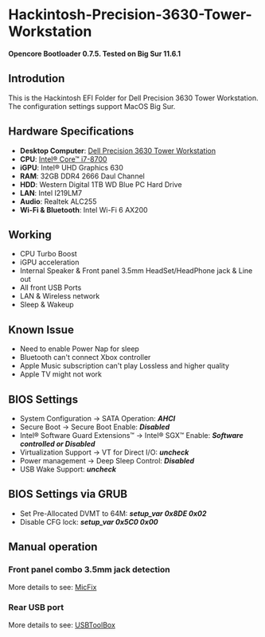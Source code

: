 # Hackintosh-Precision-3630-Tower-Workstation


**Opencore Bootloader 0.7.5. Tested on Big Sur 11.6.1**


## Introdution
This is the Hackintosh EFI Folder for Dell Precision 3630 Tower Workstation. The configuration settings support MacOS Big Sur. 


## Hardware Specifications
* **Desktop Computer**: [Dell Precision 3630 Tower Workstation](https://www.dell.com/en-us/work/shop/desktops-all-in-one-pcs/precision-3630-tower-workstation/spd/precision-3630-workstation)
* **CPU**: [Intel® Core™ i7-8700](https://ark.intel.com/content/www/us/en/ark/products/126686/intel-core-i78700-processor-12m-cache-up-to-4-60-ghz.html)
* **iGPU**: Intel® UHD Graphics 630
* **RAM**: 32GB DDR4 2666 Daul Channel
* **HDD**: Western Digital 1TB WD Blue PC Hard Drive
* **LAN**: Intel I219LM7
* **Audio**: Realtek ALC255
* **Wi-Fi & Bluetooth**: Intel Wi-Fi 6 AX200


## Working
* CPU Turbo Boost
* iGPU acceleration
* Internal Speaker & Front panel 3.5mm HeadSet/HeadPhone jack & Line out
* All front USB Ports
* LAN & Wireless network
* Sleep & Wakeup


## Known Issue
* Need to enable Power Nap for sleep
* Bluetooth can't connect Xbox controller 
* Apple Music subscription can't play Lossless and higher quality
* Apple TV might not work


## BIOS Settings
* System Configuration → SATA Operation: ***AHCI***
* Secure Boot → Secure Boot Enable: ***Disabled***
* Intel® Software Guard Extensions™ → Intel® SGX™ Enable: ***Software controlled or Disabled***
* Virtualization Support → VT for Direct I/O: ***uncheck***
* Power management → Deep Sleep Control: ***Disabled***
* USB Wake Support: ***uncheck***


## BIOS Settings via GRUB
* Set Pre-Allocated DVMT to 64M: 
***setup_var 0x8DE 0x02***
* Disable CFG lock: 
***setup_var 0x5C0 0x00***


## Manual operation

### Front panel combo 3.5mm jack detection
More details to see: [MicFix](https://github.com/WingLim/MicFix)

### Rear USB port
More details to see: [USBToolBox](https://github.com/USBToolBox/tool)
